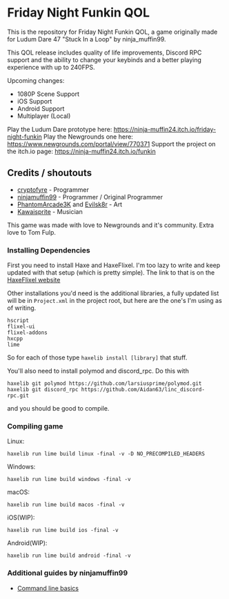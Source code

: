# Friday Night Funkin QOL

This is the repository for Friday Night Funkin QOL, a game originally made for Ludum Dare 47 "Stuck In a Loop" by ninja_muffin99.

This QOL release includes quality of life improvements, Discord RPC support and the ability to change your keybinds and a better playing experience with up to 240FPS.

Upcoming changes:
* 1080P Scene Support
* iOS Support
* Android Support
* Multiplayer (Local)

Play the Ludum Dare prototype here: https://ninja-muffin24.itch.io/friday-night-funkin
Play the Newgrounds one here: https://www.newgrounds.com/portal/view/770371
Support the project on the itch.io page: https://ninja-muffin24.itch.io/funkin

## Credits / shoutouts
- [cryptofyre](https://twitter.com/cryptofyre) - Programmer
- [ninjamuffin99](https://twitter.com/ninja_muffin99) - Programmer / Original Programmer
- [PhantomArcade3K](https://twitter.com/phantomarcade3k) and [Evilsk8r](https://twitter.com/evilsk8r) - Art
- [Kawaisprite](https://twitter.com/kawaisprite) - Musician

This game was made with love to Newgrounds and it's community. Extra love to Tom Fulp.

### Installing Dependencies

First you need to install Haxe and HaxeFlixel. I'm too lazy to write and keep updated with that setup (which is pretty simple).
The link to that is on the [HaxeFlixel website](https://haxeflixel.com/documentation/getting-started/)

Other installations you'd need is the additional libraries, a fully updated list will be in `Project.xml` in the project root, but here are the one's I'm using as of writing.

```
hscript
flixel-ui
flixel-addons
hxcpp
lime
```

So for each of those type `haxelib install [library]` that stuff.

You'll also need to install polymod and discord_rpc. Do this with

```
haxelib git polymod https://github.com/larsiusprime/polymod.git
haxelib git discord_rpc https://github.com/Aidan63/linc_discord-rpc.git
```

and you should be good to compile.

### Compiling game

Linux:
```
haxelib run lime build linux -final -v -D NO_PRECOMPILED_HEADERS
```
Windows:
```
haxelib run lime build windows -final -v
```
macOS:
```
haxelib run lime build macos -final -v
```
iOS(WIP):
```
haxelib run lime build ios -final -v
```
Android(WIP):
```
haxelib run lime build android -final -v
```

### Additional guides by ninjamuffin99

- [Command line basics](https://ninjamuffin99.newgrounds.com/news/post/1090480)
